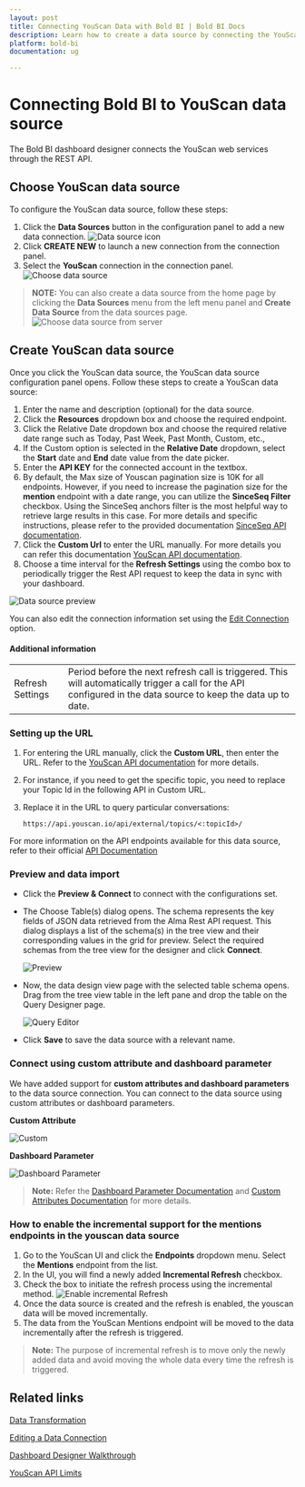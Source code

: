 ```yaml
---
layout: post
title: Connecting YouScan Data with Bold BI | Bold BI Docs
description: Learn how to create a data source by connecting the YouScan data through its REST API endpoint in Dashboard Designer with the Bold BI application.
platform: bold-bi
documentation: ug

---
```


# Connecting Bold BI to YouScan data source
The Bold BI dashboard designer connects the YouScan web services through the REST API.

## Choose YouScan data source

To configure the YouScan data source, follow these steps:
1. Click the **Data Sources** button in the configuration panel to add a new data connection.
   ![Data source icon](/static/assets/working-with-datasource/data-connectors/images/common/DataSourcesIcon.png)
2. Click **CREATE NEW** to launch a new connection from the connection panel.
3. Select the **YouScan** connection in the connection panel.
   ![Choose data source](/static/assets/working-with-datasource/data-connectors/images/youscan/youscan.png)
> **NOTE:** You can also create a data source from the home page by clicking the **Data Sources** menu from the left menu panel and **Create Data Source** from the data sources page.
![Choose data source from server](/static/assets/working-with-datasource/data-connectors/images/youscan/youscan_server.png)

## Create YouScan data source
Once you click the YouScan data source, the YouScan data source configuration panel opens. Follow these steps to create a YouScan data source:
1.  Enter the name and description (optional) for the data source.
2.  Click the **Resources** dropdown box and choose the required endpoint.
3.  Click the Relative Date dropdown box and choose the required relative date range such as Today, Past Week, Past Month, Custom, etc.,
4.  If the Custom option is selected in the **Relative Date** dropdown, select the **Start** date and **End** date value from the date picker.
5.  Enter the **API KEY** for the connected account in the textbox.
6.  By default, the Max size of Youscan pagination size is 10K for all endpoints. However, if you need to increase the pagination size for the **mention** endpoint with a date range, you can utilize the **SinceSeq Filter** checkbox. Using the SinceSeq anchors filter is the most helpful way to retrieve large results in this case. For more details and specific instructions, please refer to the provided documentation [SinceSeq API documentation](https://youscan.docs.apiary.io/#reference/mention-stream/fetching-mentions).
7.  Click the **Custom Url** to enter the URL manually. For more details you  can refer this documentation [YouScan API documentation](https://youscan.docs.apiary.io/).
8.  Choose a time interval for the **Refresh Settings** using the combo box to periodically trigger the Rest API request to keep the data in sync with your dashboard.

   ![Data source preview](/static/assets/working-with-datasource/data-connectors/images/youscan/youscan_view.png)  

You can also edit the connection information set using the  [Edit Connection](/working-with-data-sources/editing-a-data-connection/) option.

#### Additional information
<table width="600">
<tr>
<td>
Refresh Settings
</td>
<td>
Period before the next refresh call is triggered. This will automatically trigger a call for the API configured in the data source to keep the data up to date.
</td>
</tr>
</table>

### Setting up the URL

1. For entering the URL manually, click the **Custom URL**, then enter the URL. Refer to the [YouScan API documentation](https://youscan.docs.apiary.io/) for more details.

2. For instance, if you need to get the specific topic, you need to replace your Topic Id in the following API in Custom URL.

3. Replace it in the URL to query particular conversations:

    `https://api.youscan.io/api/external/topics/<:topicId>/`

For more information on the API endpoints available for this data source, refer to their official [API Documentation](https://youscan.docs.apiary.io/)

### Preview and data import
* Click the **Preview & Connect** to connect with the configurations set.
* The Choose Table(s) dialog opens. The schema represents the key fields of JSON data retrieved from the Alma Rest API request. This dialog displays a list of the schema(s) in the tree view and their corresponding values in the grid for preview. Select the required schemas from the tree view for the designer and click **Connect**.

   ![Preview](/static/assets/working-with-datasource/data-connectors/images/common/Preview.png)

* Now, the data design view page with the selected table schema opens. Drag from the tree view table in the left pane and drop the table on the Query Designer page.

   ![Query Editor](/static/assets/working-with-datasource/data-connectors/images/common/QueryEditor.png)

* Click **Save** to save the data source with a relevant name.

### Connect using custom attribute and dashboard parameter

We have added support for **custom attributes and dashboard parameters** to the data source connection. You can connect to the data source using custom attributes or dashboard parameters.

**Custom Attribute**

![Custom](/static/assets/working-with-datasource/data-connectors/images/youscan/Custom.png)

**Dashboard Parameter**

![Dashboard Parameter](/static/assets/working-with-datasource/data-connectors/images/youscan/Dashboardparameter.png)

>**Note:** Refer the [Dashboard Parameter Documentation](https://help.boldbi.com/working-with-data-sources/dashboard-parameter/) and [Custom Attributes Documentation](https://help.boldbi.com/working-with-data-sources/configuring-custom-attribute/) for more details.

### How to enable the incremental support for the mentions endpoints in the youscan data source
1. Go to the YouScan UI and click the **Endpoints** dropdown menu. Select the **Mentions** endpoint from the list.
2. In the UI, you will find a newly added **Incremental Refresh** checkbox.
3. Check the box to initiate the refresh process using the incremental method.
![Enable incremental Refresh](/static/assets/working-with-datasource/data-connectors/images/youscan/youscan_refresh.png)
4. Once the data source is created and the refresh is enabled, the youscan data will be moved incrementally.
5. The data from the YouScan Mentions endpoint will be moved to the data incrementally after the refresh is triggered.
> **Note:** The purpose of incremental refresh is to move only the newly added data and avoid moving the whole data every time the refresh is triggered.

## Related links
[Data Transformation](/working-with-data-sources/data-modeling/joining-table/)

[Editing a Data Connection](/working-with-data-sources/editing-a-data-connection/)   

[Dashboard Designer Walkthrough](/getting-started/creating-dashboard/)

[YouScan API Limits](https://youscan.docs.apiary.io/#introduction/rate-limits)
